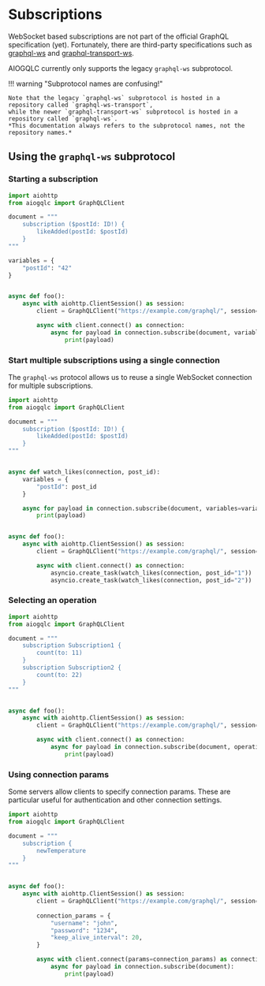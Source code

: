 # Subscriptions

WebSocket based subscriptions are not part of the official GraphQL specification (yet).
Fortunately, there are third-party specifications such as
[graphql-ws][graphql-ws-url] and [graphql-transport-ws][graphql-transport-ws-url].

AIOGQLC currently only supports the legacy `graphql-ws` subprotocol.

!!! warning "Subprotocol names are confusing!"

    Note that the legacy `graphql-ws` subprotocol is hosted in a repository called `graphql-ws-transport`,
    while the newer `graphql-transport-ws` subprotocol is hosted in a repository called `graphql-ws`.
    *This documentation always refers to the subprotocol names, not the repository names.*

[graphql-ws-url]: https://github.com/apollographql/subscriptions-transport-ws/blob/master/PROTOCOL.md
[graphql-transport-ws-url]: https://github.com/enisdenjo/graphql-ws/blob/master/PROTOCOL.md

## Using the `graphql-ws` subprotocol

### Starting a subscription

```python
import aiohttp
from aiogqlc import GraphQLClient

document = """
    subscription ($postId: ID!) {
        likeAdded(postId: $postId)
    }
"""

variables = {
    "postId": "42"
}


async def foo():
    async with aiohttp.ClientSession() as session:
        client = GraphQLClient("https://example.com/graphql/", session=session)

        async with client.connect() as connection:
            async for payload in connection.subscribe(document, variables=variables):
                print(payload)
```

### Start multiple subscriptions using a single connection

The `graphql-ws` protocol allows us to reuse a single WebSocket connection for multiple subscriptions.

```python
import aiohttp
from aiogqlc import GraphQLClient

document = """
    subscription ($postId: ID!) {
        likeAdded(postId: $postId)
    }
"""


async def watch_likes(connection, post_id):
    variables = {
        "postId": post_id
    }

    async for payload in connection.subscribe(document, variables=variables):
        print(payload)


async def foo():
    async with aiohttp.ClientSession() as session:
        client = GraphQLClient("https://example.com/graphql/", session=session)

        async with client.connect() as connection:
            asyncio.create_task(watch_likes(connection, post_id="1"))
            asyncio.create_task(watch_likes(connection, post_id="2"))
```

### Selecting an operation

```python
import aiohttp
from aiogqlc import GraphQLClient

document = """
    subscription Subscription1 {
        count(to: 11)
    }
    subscription Subscription2 {
        count(to: 22)
    }
"""


async def foo():
    async with aiohttp.ClientSession() as session:
        client = GraphQLClient("https://example.com/graphql/", session=session)

        async with client.connect() as connection:
            async for payload in connection.subscribe(document, operation="Subscription2"):
                print(payload)
```

### Using connection params

Some servers allow clients to specify connection params.
These are particular useful for authentication and other connection settings.

```python
import aiohttp
from aiogqlc import GraphQLClient

document = """
    subscription {
        newTemperature
    }
"""


async def foo():
    async with aiohttp.ClientSession() as session:
        client = GraphQLClient("https://example.com/graphql/", session=session)
        
        connection_params = {
            "username": "john",
            "password": "1234",
            "keep_alive_interval": 20,
        }

        async with client.connect(params=connection_params) as connection:
            async for payload in connection.subscribe(document):
                print(payload)
```

